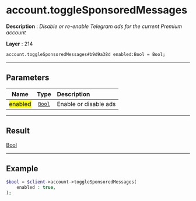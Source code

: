 # account.toggleSponsoredMessages

**Description** : *Disable or re\-enable Telegram ads for the current Premium account*

**Layer** : 214

```tl
account.toggleSponsoredMessages#b9d9a38d enabled:Bool = Bool;
```

---

## Parameters

| Name | Type | Description |
| :---: | :---: | :--- |
| <mark>enabled</mark> | [`Bool`](type/Bool) | Enable or disable ads |

---

## Result

[Bool](type/Bool)

---

## Example

```php
$bool = $client->account->toggleSponsoredMessages(
	enabled : true,
);
```